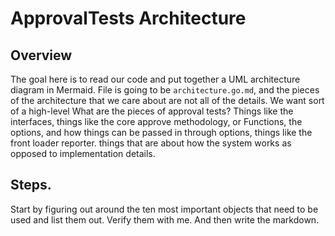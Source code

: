 # ApprovalTests Architecture

## Overview

The goal here is to read our code and put together a UML architecture diagram in Mermaid. File is going to be `architecture.go.md`, and the pieces of the architecture that we care about are not all of the details. We want sort of a high-level What are the pieces of approval tests? Things like the interfaces, things like the core approve methodology, or Functions, the options, and how things can be passed in through options, things like the front loader reporter. things that are about how the system works as opposed to implementation details.


## Steps. 

Start by figuring out around the ten most important objects that need to be used and list them out. Verify them with me. And then write the markdown.
